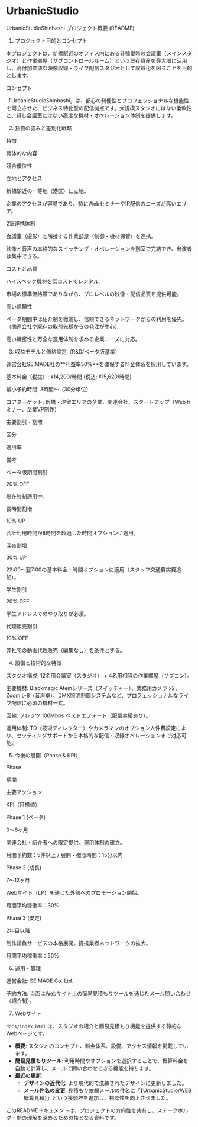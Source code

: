 # UrbanicStudio

UrbanicStudioShinbashi プロジェクト概要 (README)

1. プロジェクト目的とコンセプト

本プロジェクトは、新橋駅近のオフィス内にある非稼働時の会議室（メインスタジオ）と作業部屋（サブコントロールルーム）という既存資産を最大限に活用し、高付加価値な映像収録・ライブ配信スタジオとして収益化を図ることを目的とします。

コンセプト

「UrbanicStudioShinbashi」は、都心の利便性とプロフェッショナルな機能性を両立させた、ビジネス特化型の配信拠点です。大規模スタジオにはない柔軟性と、貸し会議室にはない高度な機材・オペレーション体制を提供します。

2. 独自の強みと差別化戦略

特徴

具体的な内容

競合優位性

立地とアクセス

新橋駅近の一等地（港区）に立地。

企業のアクセスが容易であり、特にWebセミナーやIR配信のニーズが高いエリア。

2室連携体制

会議室（撮影）と隣接する作業部屋（制御・機材保管）を連携。

映像と音声の本格的なスイッチング・オペレーションを別室で完結でき、出演者は集中できる。

コストと品質

ハイスペック機材を低コストでレンタル。

市場の標準価格帯でありながら、プロレベルの映像・配信品質を提供可能。

高い信頼性

ベータ期間中は紹介制を徹底し、信頼できるネットワークからの利用を優先。（関連会社や既存の取引先様からの発注が中心）

高い機密性と万全な運用体制を求める企業ニーズに対応。

3. 収益モデルと価格設定（R&D/ベータ版基準）

運営会社SE.MADE社の**利益率50%**を確保する料金体系を採用しています。

基本料金（税抜）: ¥14,200/時間 (税込: ¥15,620/時間)

最小予約時間: 3時間〜（30分単位）

コアターゲット: 新橋・汐留エリアの企業、関連会社、スタートアップ（Webセミナー、企業VP制作）

主要割引・割増

区分

適用率

備考

ベータ版期間割引

20% OFF

現在強制適用中。

長時間割増

10% UP

合計利用時間が8時間を超過した時間オプションに適用。

深夜割増

30% UP

22:00〜翌7:00の基本料金・時間オプションに適用（スタッフ交通費実費追加）。

学生割引

20% OFF

学生アドレスでのやり取りが必須。

代理販売割引

10% OFF

弊社での動画代理販売（編集なし）を条件とする。

4. 設備と技術的な特徴

スタジオ構成: 12名用会議室（スタジオ） + 4名用相当の作業部屋（サブコン）。

主要機材: Blackmagic Atemシリーズ（スイッチャー）、業務用カメラ x2、Zoom L-8（音声卓）、DMX照明制御システムなど、プロフェッショナルなライブ配信に必須の機材一式。

回線: フレッツ 100Mbps ベストエフォート（配信実績あり）。

運用体制: TD（技術ディレクター）やカメラマンのオプション人件費設定により、セッティングサポートから本格的な配信・収録オペレーションまで対応可能。

5. 今後の展開（Phase & KPI）

Phase

期間

主要アクション

KPI（目標値）

Phase 1 (ベータ)

0〜6ヶ月

関連会社・紹介者への限定提供。運用体制の確立。

月間予約数：5件以上 / 展開・撤収時間：15分以内

Phase 2 (成長)

7〜12ヶ月

Webサイト（LP）を通じた外部へのプロモーション開始。

月間平均稼働率：30%

Phase 3 (安定)

2年目以降

制作請負サービスの本格展開。提携業者ネットワークの拡大。

月間平均稼働率：50%

6. 運用・管理

運営会社: SE.MADE Co. Ltd.

予約方法: 当面はWebサイト上の簡易見積もりツールを通じたメール問い合わせ（紹介制）。

7. Webサイト

`docs/index.html` は、スタジオの紹介と簡易見積もり機能を提供する静的なWebページです。

- **概要**: スタジオのコンセプト、料金体系、設備、アクセス情報を掲載しています。
- **簡易見積もりツール**: 利用時間やオプションを選択することで、概算料金を自動で計算し、メールで問い合わせできる機能を持ちます。
- **最近の更新**:
    - **デザインの近代化**: より現代的で洗練されたデザインに更新しました。
    - **メール件名の変更**: 見積もり依頼メールの件名に「【UrbanicStudio/WEB概算見積】」という接頭辞を追加し、視認性を向上させました。

このREADMEドキュメントは、プロジェクトの方向性を共有し、ステークホルダー間の理解を深めるための核となる資料です。
